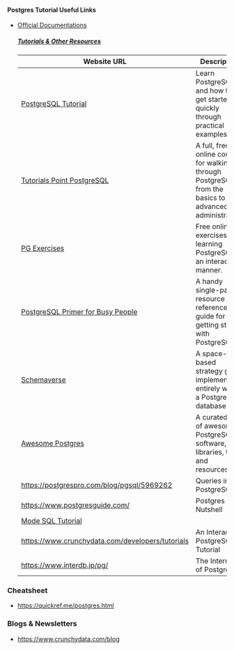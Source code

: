 #### Postgres Tutorial Useful Links

- [Official Documentations](https://www.postgresql.org/docs/)

  ##### [Tutorials & Other Resources](https://www.postgresql.org/docs/online-resources/) 

  | Website URL                                                  | Description                                                  |
  | ------------------------------------------------------------ | ------------------------------------------------------------ |
  | [PostgreSQL Tutorial](https://www.postgresqltutorial.com/)   | Learn PostgreSQL and how to get started quickly through practical examples. |
  | [Tutorials Point PostgreSQL](https://www.tutorialspoint.com/postgresql/) | A full, free online course for walking through PostgreSQL, from the basics to advanced administration. |
  | [PG Exercises](https://pgexercises.com/)                     | Free online exercises for learning PostgreSQL in an interactive manner. |
  | [PostgreSQL Primer for Busy People](https://zaiste.net/posts/postgresql-primer-for-busy-people/) | A handy single-paged resource and reference guide for getting started with PostgreSQL. |
  | [Schemaverse](https://schemaverse.com/)                      | A space-based strategy game implemented entirely within a PostgreSQL database. |
  | [Awesome Postgres](https://github.com/dhamaniasad/awesome-postgres) | A curated list of awesome PostgreSQL software, libraries, tools and resources. |
  | https://postgrespro.com/blog/pgsql/5969262                   | Queries in PostgreSQL                                        |
  | https://www.postgresguide.com/                               | Postgres in a Nutshell                                       |
  | [Mode SQL Tutorial](https://mode.com/sql-tutorial/)          |                                                              |
  | https://www.crunchydata.com/developers/tutorials             | An Interactive PostgreSQL Tutorial                           |
  | https://www.interdb.jp/pg/                                   | The Internals of PostgreSQL                                  |


### Cheatsheet

- https://quickref.me/postgres.html

### Blogs & Newsletters

- https://www.crunchydata.com/blog

  